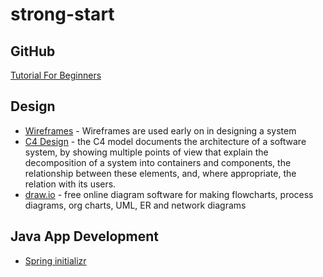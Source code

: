 # strong-start

## GitHub

[Tutorial For Beginners](https://product.hubspot.com/blog/git-and-github-tutorial-for-beginners)

## Design

* [Wireframes](https://balsamiq.com/learn/articles/what-are-wireframes/) - Wireframes are used early on in designing a system
* [C4 Design](https://c4model.com/) - the C4 model documents the architecture of a software system, by showing multiple points of view that explain the decomposition of a system into containers and components, the relationship between these elements, and, where appropriate, the relation with its users.
* [draw.io](https://app.diagrams.net/) - free online diagram software for making flowcharts, process diagrams, org charts, UML, ER and network diagrams


## Java App Development

* [Spring initializr](https://start.spring.io/)
